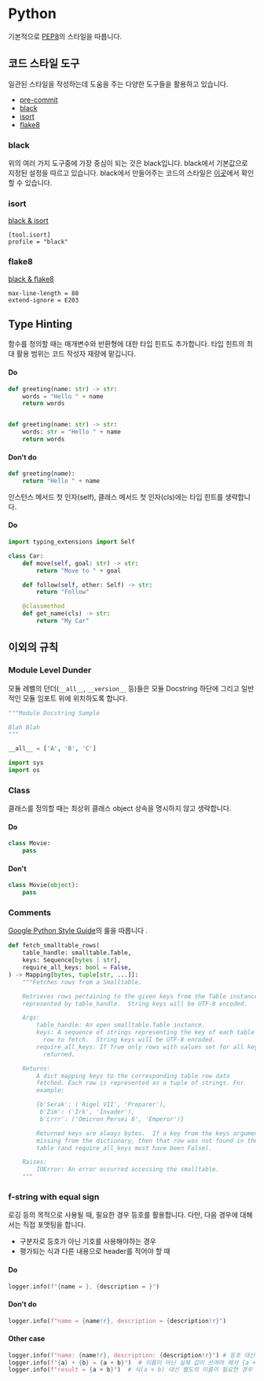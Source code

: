 Python
====

기본적으로 [PEP8](https://www.python.org/dev/peps/pep-0008/)의 스타일을 따릅니다.

## 코드 스타일 도구
일관된 스타일을 작성하는데 도움을 주는 다양한 도구들을 활용하고 있습니다.
- [pre-commit](https://pre-commit.com/)
- [black](https://black.readthedocs.io/en/stable/)
- [isort](https://pycqa.github.io/isort/)
- [flake8](https://flake8.pycqa.org/en/latest/)

### black
위의 여러 가지 도구중에 가장 중심이 되는 것은 black입니다. black에서 기본값으로 지정된 설정을 따르고 있습니다.
black에서 만들어주는 코드의 스타일은 [이곳](https://black.readthedocs.io/en/stable/the_black_code_style/current_style.html)에서 확인할 수 있습니다.

### isort
[black & isort](https://black.readthedocs.io/en/stable/guides/using_black_with_other_tools.html#isort)
```
[tool.isort]
profile = "black"
```

### flake8
[black & flake8](https://black.readthedocs.io/en/stable/guides/using_black_with_other_tools.html#flake8)
```
max-line-length = 88
extend-ignore = E203
```

## Type Hinting
함수를 정의할 때는 매개변수와 반환형에 대한 타입 힌트도 추가합니다. 타입 힌트의 최대 활용 범위는 코드 작성자 재량에 맡깁니다.

#### Do
```python
def greeting(name: str) -> str:
    words = "Hello " + name
    return words


def greeting(name: str) -> str:
    words: str = "Hello " + name
    return words
```

#### Don't do
```python
def greeting(name):
    return "Hello " + name
```

인스턴스 메서드 첫 인자(self), 클래스 메서드 첫 인자(cls)에는 타입 힌트를 생략합니다.

#### Do
```python
import typing_extensions import Self

class Car:
    def move(self, goal: str) -> str:
        return "Move to " + goal

    def follow(self, other: Self) -> str:
        return "Follow"

    @classmethod
    def get_name(cls) -> str:
        return "My Car"
```


## 이외의 규칙


### Module Level Dunder
모듈 레벨의 던더(`__all__`, `__version__` 등)들은 모듈 Docstring 하단에 그리고 일반적인 모듈 임포트 위에 위치하도록 합니다.

```python
"""Module Docstring Sample

Blah Blah
"""

__all__ = ['A', 'B', 'C']

import sys
import os
```

### Class
클래스를 정의할 때는 최상위 클래스 object 상속을 명시하지 않고 생략합니다.

#### Do
```python
class Movie:
    pass
```

#### Don't
```python
class Movie(object):
    pass
```


### Comments
[Google Python Style Guide](http://google.github.io/styleguide/pyguide.html#38-comments-and-docstrings)의 룰을 따릅니다 .
```python
def fetch_smalltable_rows(
    table_handle: smalltable.Table,
    keys: Sequence[bytes | str],
    require_all_keys: bool = False,
) -> Mapping[bytes, tuple[str, ...]]:
    """Fetches rows from a Smalltable.

    Retrieves rows pertaining to the given keys from the Table instance
    represented by table_handle.  String keys will be UTF-8 encoded.

    Args:
        table_handle: An open smalltable.Table instance.
        keys: A sequence of strings representing the key of each table
          row to fetch.  String keys will be UTF-8 encoded.
        require_all_keys: If True only rows with values set for all keys will be
          returned.

    Returns:
        A dict mapping keys to the corresponding table row data
        fetched. Each row is represented as a tuple of strings. For
        example:

        {b'Serak': ('Rigel VII', 'Preparer'),
         b'Zim': ('Irk', 'Invader'),
         b'Lrrr': ('Omicron Persei 8', 'Emperor')}

        Returned keys are always bytes.  If a key from the keys argument is
        missing from the dictionary, then that row was not found in the
        table (and require_all_keys must have been False).

    Raises:
        IOError: An error occurred accessing the smalltable.
    """
```

### f-string with equal sign
로깅 등의 목적으로 사용될 때, 필요한 경우 등호를 활용합니다. 다만, 다음 경우에 대해서는 직접 포맷팅을 합니다.
- 구분자로 등호가 아닌 기호를 사용해야하는 경우
- 평가되는 식과 다른 내용으로 header를 적어야 할 때

#### Do
```python
logger.info(f"{name = }, {description = }")
```

#### Don't do
```python
logger.info(f"name = {name!r}, description = {description!r}")
```

#### Other case
```python
logger.info(f"name: {name!r}, description: {description!r}") # 등호 대신 쌍점 사용이 필요한 경우
logger.info(f"{a} + {b} = {a + b}")  # 이름이 아닌 실제 값이 쓰여야 해서 {a + b = }로 대체할 수 없는 경우
logger.info(f"result = {a + b}")  # 식(a + b) 대신 별도의 이름이 필요한 경우
```
